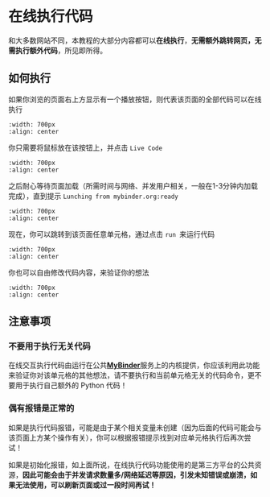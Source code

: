 # 在线执行代码



和大多数网站不同，本教程的大部分内容都可以**在线执行**，**无需额外跳转网页，无需执行额外代码**，所见即所得。





## 如何执行



如果你浏览的页面右上方显示有一个播放按钮，则代表该页面的全部代码可以在线执行

```{figure} https://pic.liuzaoqi.com/picgo/202112171113850.png
:width: 700px
:align: center
```


你只需要将鼠标放在该按钮上，并点击 `Live Code` 

```{figure} https://pic.liuzaoqi.com/picgo/202112171120695.png
:width: 700px
:align: center
```

之后耐心等待页面加载（所需时间与网络、并发用户相关，一般在1-3分钟内加载完成），直到提示 `Lunching from mybinder.org:ready`
```{figure} https://pic.liuzaoqi.com/picgo/202112171122279.png
:width: 700px
:align: center
```
现在，你可以跳转到该页面任意单元格，通过点击 `run `来运行代码

```{figure} https://pic.liuzaoqi.com/picgo/202112171205375.png
:width: 700px
:align: center
```

你也可以自由修改代码内容，来验证你的想法
```{figure} https://pic.liuzaoqi.com/picgo/202112171214392.png
:width: 700px
:align: center
```


## 注意事项



### 不要用于执行无关代码



在线交互执行代码由运行在公共[**MyBinder**](https://mybinder.org/)服务上的内核提供，你应该利用此功能来验证你对该单元格的其他想法，请不要执行和当前单元格无关的代码命令，更不要用于执行自己额外的 Python 代码！


### 偶有报错是正常的

如果是执行代码报错，可能是由于某个相关变量未创建（因为后面的代码可能会与该页面上方某个操作有关），你可以根据报错提示找到对应单元格执行后再次尝试！

如果是初始化报错，如上面所说，在线执行代码功能使用的是第三方平台的公共资源，**因此可能会由于并发请求数量多/网络延迟等原因，引发未知错误或崩溃，如果无法使用，可以刷新页面或过一段时间再试！**

